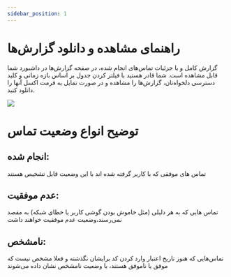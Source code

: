 ```yaml
---
sidebar_position: 1
---
```


# راهنمای مشاهده و دانلود گزارش‌ها

گزارش کامل و با جزئیات تماس‌های انجام شده، در صفحه گزارش‌ها در داشبورد شما قابل مشاهده است. شما قادر هستید با فیلتر کردن جدول بر اساس بازه زمانی و کلید دسترسی دلخواه‌تان، گزارش‌ها را مشاهده و در صورت تمایل به فرمت اکسل آنها را دانلود کنید.


<div>
  <img src="https://www.dropbox.com/scl/fi/uuz3msg7baz4n7t0j9jyf/Screenshot-2025-01-13-171951.png?rlkey=gy6c2rkoz829cag8viftjgtzo&st=t23grur7&raw=1" />
</div>


# توضیح انواع وضعیت تماس
## انجام شده:
 تماس های موفقی که با کاربر گرفته شده اند با این وضعیت قابل تشخیص هستند
## عدم موفقیت:
 تماس هایی که به هر دلیلی (مثل خاموش بودن گوشی کاربر یا خطای شبکه) به مقصد نمی‌رسند،وضعیت عدم موفقیت خواهند داشت 
## نامشخص:
 تماس‌هایی که هنوز تاریخ اعتبار وارد کردن کد برایشان نگذشته و فعلا مشخص نیست که موفق یا ناموفق هستند، با وضعیت نامشخص نشان داده می‌شوند


